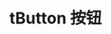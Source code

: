 # tButton 按钮

<buttonDemo></buttonDemo>



<script>
   import buttonDemo from '../../docs/.vitepress/components/buttonDemo.vue'
</script>